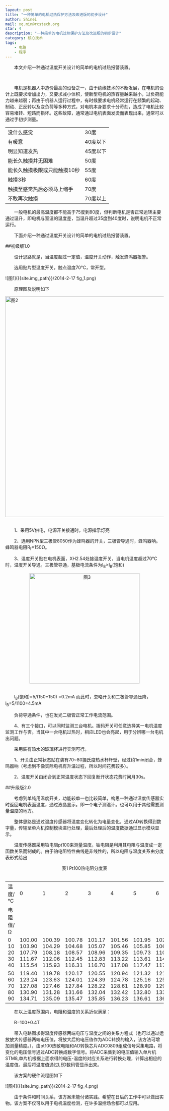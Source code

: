 ```yaml
---
layout: post
title: "一种简单的电机过热保护方法及改进版的初步设计"
author: Shinei
mail: xq.min@rcstech.org
star: 4
description: "一种简单的电机过热保护方法及改进版的初步设计"
category: 核心技术
tags: 
    - 电路
    - 程序
---
```


　　本文介绍一种通过温度开关设计的简单的电机过热报警装置。

<!--more-->
<br>

　　电机是机器人中造价最高的设备之一，由于绝缘技术的不断发展，在电机的设计上既要求增加出力，又要求减小体积，使新型电机的热容量越来越小，过负荷能力越来越弱；再由于机器人运行过程中，有时候要求电机经常运行在频繁的起动、制动、正反转以及变负荷等多种方式，对电机本身要求十分苛刻，造成了电机比较容易堵转、短路而损坏。这些故障，通常通过电机表面发烫而表现出来，通常可以通过手初步测量。

<table class="table table-bordered table-striped table-condensed table-hover">
 <tr>
  <td>
  没什么感觉
  </td>
  <td>
  30度
  </td>
 </tr>
 <tr>
  <td>
  有暖意
  </td>
  <td>
  40度以下
  </td>
 </tr>
 <tr>
  <td>
  明显知道发热
  </td>
  <td>
  45度以下
  </td>
 </tr>
 <tr>
  <td>
  能长久触摸并无困难
  </td>
  <td>
  50度
  </td>
 </tr>
 <tr>
  <td>
  能长久触摸极限或只能触摸10秒
  </td>
  <td>
  55度
  </td>
 </tr>
 <tr>
  <td>
  触摸3秒
  </td>
  <td>
  60度
  </td>
 </tr>
 <tr>
  <td>
  触摸至感觉热后必须马上缩手
  </td>
  <td>
  70度
  </td>
 </tr>
 <tr>
  <td>
  不敢再次触摸
  </td>
  <td>
  70度以上
  </td>
 </tr>
</table>

　　一般电机的最高温度都不能高于75度到80度，但判断电机是否正常运转主要通过温升，即电机与室温的温度差，当温升超过35度到40度时，说明电机不正常运行。

　　下面介绍一种通过温度开关设计的简单的电机过热报警装置。
<br>

##初级版1.0
<br>

　　设计思路就是，当温度超过一定值，温度开关动作，触发蜂鸣器报警。

　　选用贴片型温度开关，触点温度70℃，常开型。

![图1]({{site.img_path}}/2014-2-17 fig_1.png)
<br>

　　原理图及说明如下

<div style="text-align:left"><img src="{{site.img_path}}/2014-2-17 fig_2.png" style="width:700px" alt="图2">
</div>
<br>

　　1、采用5V供电，电源开关接通时，电源指示灯亮

　　2、选用NPN型三极管8050作为蜂鸣器的开关，三极管导通时，蜂鸣器响。蜂鸣器电阻R<sub>f</sub>=150Ω。

　　3、温度开关贴在电机表面，XH2.54处接温度开关，当电机温度超过70℃时，温度开关导通。三极管导通，基极电流条件为I<sub>B</sub>>I<sub>B</sub>(饱和)

<div style="text-align:center"><img src="{{site.img_path}}/2014-2-17 fig_3.png" style="width:350px" alt="图3">
</div>
<br>

　　I<sub>B</sub>(饱和)=5/(150*150) =0.2mA 而此时，忽略开关和二极管导通压降，I<sub>B</sub>=5/1100=4.5mA

　　负荷导通条件，也在发光二极管正常工作电流范围。

　　4、有三个接口，可以同时监测三台电机。拨码开关可任意选择某一电机温度监测工作与否。当其中一台电机过热时，相应LED也会亮起，用于分辨哪一台电机出问题。

　　采用装有热水的玻璃杯进行实测可行。

　　1、开关由正常状态贴在装有70~80摄氏度热水杯杯壁，经过约1min闭合，蜂鸣器响（考虑到不像实际电机有升温过程，所以时间花费较多）。

　　2、温度开关由闭合到正常温度状态下回复断开状态花费时间月30s。
<br>

##升级版2.0
<br>

　　考虑到单纯用温度开关，功能较单一也比较简单，构思一种通过温度传感器实时返回电机表面温度，通过液晶显示。即一个电子测温计。也可以用于其他需要测量温度的地方。

　　整体思路是通过温度传感器将温度变化转化为电量变化，通过AD转换得到数字量，传输至单片机控制模块进行处理，最后处理后的温度数据通过显示模块显示。

　　温度传感器采用铂电阻pt100来测量温度。铂电阻是利用其电阻与温度成一定函数关系而制成的。由于铂电阻特性曲线是非线性的，所以电阻与温度关系由分度表形式给出

<div style="text-align:center">表1 Pt100热电阻分度表
</div>
<br>
    
<table class="table table-bordered table-striped table-condensed table-hover">
 <tr>
  <td>
  温度/℃
  </td>
  <td>
  0
  </td>
  <td>
  1
  </td>
  <td>
  2
  </td>
  <td>
  3
  </td>
  <td>
  4
  </td>
  <td>
  5
  </td>
  <td>
  6
  </td>
  <td>
  7
  </td>
  <td>
  8
  </td>
  <td>
  9
  </td>
 </tr>
 <tr>
  <td>
  电阻值/Ω
  </td>
 </tr>
 <tr>
  <td>
  0<br>
  10<br>
  20<br>
  30<br>
  40
  </td>
  <td>
  100.00<br>
  103.90<br>
  107.79<br>
  111.67<br>
  115.54
  </td>
  <td>
  100.39<br>
  104.29<br>
  108.18<br>
  112.06<br>
  115.93
  </td>
  <td>
  100.78<br>
  104.68<br>
  108.57<br>
  112.45<br>
  116.31
  </td>
  <td>
  101.17<br>
  105.07<br>
  108.96<br>
  112.83<br>
  116.70
  </td>
  <td>
  101.56<br>
  105.46<br>
  109.35<br>
  113.22<br>
  117.08
  </td>
  <td>
  101.95<br>
  105.85<br>
  109.73<br>
  113.61<br>
  117.47
  </td>
  <td>
  102.34<br>
  106.24<br>
  110.12<br>
  114.00<br>
  117.86
  </td>
  <td>
  102.73<br>
  106.63<br>
  110.51<br>
  114.38<br>
  118.24
  </td>
  <td>
  103.12<br>
  107.02<br>
  110.90<br>
  114.77<br>
  118.63
  </td>
  <td>
  103.51<br>
  107.40<br>
  111.29<br>
  115.15<br>
  119.01
  </td>
 </tr>
 <tr>
  <td>
  50<br>
  60<br>
  70<br>
  80<br>
  90
  </td>
  <td>
  119.40<br>
  123.24<br>
  127.08<br>
  130.90<br>
  134.71
  </td>
  <td>
  119.78<br>
  123.63<br>
  127.46<br>
  131.28<br>
  135.09
  </td>
  <td>
  120.17<br>
  124.01<br>
  127.84<br>
  131.66<br>
  135.47
  </td>
  <td>
  120.55<br>
  124.39<br>
  128.22<br>
  132.04<br>
  135.85
  </td>
  <td>
  120.94<br>
  124.78<br>
  128.61<br>
  132.42<br>
  136.23
  </td>
  <td>
  121.32<br>
  125.16<br>
  128.99<br>
  132.80<br>
  136.61
  </td>
  <td>
  121.71<br>
  125.54<br>
  129.37<br>
  133.18<br>
  136.99
  </td>
  <td>
  122.09<br>
  125.93<br>
  129.75<br>
  133.57<br>
  137.37
  </td>
  <td>
  122.47<br>
  126.31<br>
  130.13<br>
  133.95<br>
  137.75
  </td>
  <td>
  122.86<br>
  126.69<br>
  130.52<br>
  134.33<br>
  138.13
  </td>
 </tr>
</table>


　　在以上温度范围内，电阻和温度的关系近似满足：

　　R=100+0.4T

　　带入电路图求得温度传感器两端电压与温度之间的关系方程式（也可以通过运放放大传感器两端电压值，将放大后的电压值作为ADC转换的输入，该方法可增加测量精度。），由pt100热敏电阻和AD转换芯片ADC0809组成信号采集电路，将变化的电压信号通过ADC转换成数字信号。将ADC采集到的电压值输入单片机STM8,单片机根据上面求得的电压-温度的对应关系进行转换处理，计算出相应的温度值。最后将温度值通过LED数码管显示出来。

　　该方案的硬件流程图如下

![图4]({{site.img_path}}/2014-2-17 fig_4.png)
<br>

　　由于条件和时间关系，该方案未能付诸实践。希望在日后的工作中可以做出实物。该方案不仅可以用于电机温度检测，在许多温控场合都可以应用。
